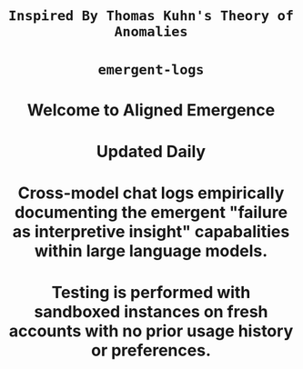 <div align="center">

# `Inspired By Thomas Kuhn's Theory of Anomalies`
# `emergent-logs`

# Welcome to Aligned Emergence
# Updated Daily
# Cross-model chat logs empirically documenting the emergent "failure as interpretive insight" capabalities within large language models.
# Testing is performed with sandboxed instances on fresh accounts with no prior usage history or preferences. 

</div>
